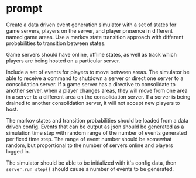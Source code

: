 

# prompt

Create a data driven event generation simulator with a set of states for game servers, players on the server, and player presence in different named game areas. Use a markov state transition approach with different probabilities to transition between states.

Game servers should have online, offline states, as well as track which players are being hosted on a particular server.

Include a set of events for players to move between areas. The simulator be able to receive a command to shutdown a server or direct one server to a consolidation server. If a game server has a directive to consolidate to another server,
when a player changes areas, they will move from one area in a server to a different area on the consolidation server.  If a server is being drained to another consolidation server, it will not accept new players to host.

The markov states and transition probabilities should be loaded from a data driven config. Events that can be output as
json should be generated as a simulation time step with random range of the number of events generated per fixed time step.
The range of event number should be somewhat random, but proportional to the number of servers online and players logged in.

The simulator should be able to be initialized with it's config data, then `server.run_step()` should cause a number of events to be generated.

